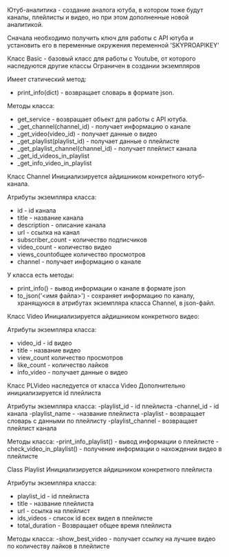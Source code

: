 Ютуб-аналитика - создание аналога ютуба, в котором тоже будут каналы, плейлисты и видео, но при этом дополненные новой аналитикой.

Сначала необходимо получить ключ для работы с API ютуба и установить его в переменные окружения переменной 'SKYPROAPIKEY'

Класс Basic - базовый класс для работы с Youtube, от которого наследуются другие классы
Ограничен в создании экземпляров

Имеет статический метод:
- print_info(dict) - возвращает словарь в формате json.

Методы класса:
- get_service - возвращает объект для работы с API ютуба.
- _get_channel(channel_id) - получает информацию о канале
- _get_video(video_id) - получает данные о видео 
- _get_playlist(playlist_id) - получает данные о плейлисте
- _get_playlist_channel(channel_id) - получает плейлист канала
- _get_id_videos_in_playlist
- _get_info_video_in_playlist

Класс Channel
Инициализируется айдишником конкретного ютуб-канала.

Атрибуты экземпляра класса:
- id - id канала 
- title - название канала 
- description - описание канала 
- url - ссылка на канал 
- subscriber_count - количество подписчиков 
- video_count - количество видео
- views_countобщее количество просмотров 
- channel - получает информацию о канале 

У класса есть методы:
- print_info() - вывод информации о канале в формате json
- to_json('<имя файла>') - сохраняет информацию по каналу, хранящуюся в атрибутах экземпляра класса Channel, в json-файл.


Класс Video
Инициализируется айдишником конкретного видео:

Атрибуты экземпляра класса:
- video_id - id видео
- title - название видео
- view_count количество просмотров
- like_count - количество лайков
- info_video - получает данные о видео 


Класс PLVideo наследуется от класса Video
Дополнительно инициализируется id плейлиста

Атрибуты экземпляра класса:
-playlist_id - id плейлиста
-channel_id - id канала
-playlist_name - -название плейлиста
-playlist - возвращает словарь с данными по плейлисту
-playlist_channel - возвращает плейлист канала

Методы класса:
-print_info_playlist() - вывод информации о плейлисте
-check_video_in_playlist() - получение информации о нахождении видео в плейлисте


Class Playlist
Инициализируется айдишником конкретного плейлиста

Атрибуты экземпляра класса:
- playlist_id - id плейлиста
- title - название плейлиста
- url - ссылка на плейлист
- ids_videos - список id всех видел в плейлисте
- total_duration - Возвращает общее время плейлиста

Методы класса: 
-show_best_video - получает ссылку на лучшее видео по количеству лайков в плейлисте
